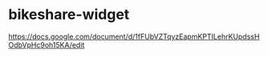 # bikeshare-widget

https://docs.google.com/document/d/1fFUbVZTqyzEapmKPTILehrKUpdssHOdbVpHc9oh15KA/edit
